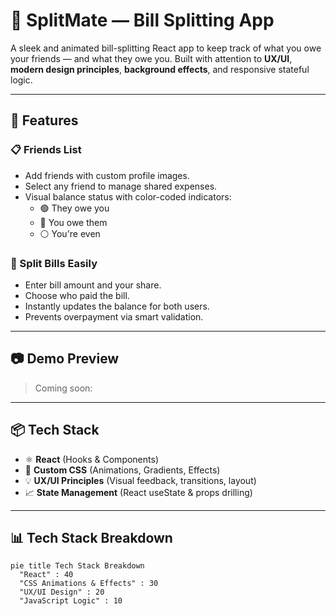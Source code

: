 # 💸 SplitMate — Bill Splitting App

A sleek and animated bill-splitting React app to keep track of what you owe your friends — and what they owe you. Built with attention to **UX/UI**, **modern design principles**, **background effects**, and responsive stateful logic.

---

## 👥 Features

### 📋 Friends List

- Add friends with custom profile images.
- Select any friend to manage shared expenses.
- Visual balance status with color-coded indicators:
  - 🟢 They owe you
  - 🔴 You owe them
  - ⚪ You're even

### 💸 Split Bills Easily

- Enter bill amount and your share.
- Choose who paid the bill.
- Instantly updates the balance for both users.
- Prevents overpayment via smart validation.

---

## 📷 Demo Preview

> Coming soon:

---

## 📦 Tech Stack

- ⚛️ **React** (Hooks & Components)
- 🎨 **Custom CSS** (Animations, Gradients, Effects)
- 💡 **UX/UI Principles** (Visual feedback, transitions, layout)
- 📈 **State Management** (React useState & props drilling)

---

## 📊 Tech Stack Breakdown

```mermaid
pie title Tech Stack Breakdown
  "React" : 40
  "CSS Animations & Effects" : 30
  "UX/UI Design" : 20
  "JavaScript Logic" : 10
```
